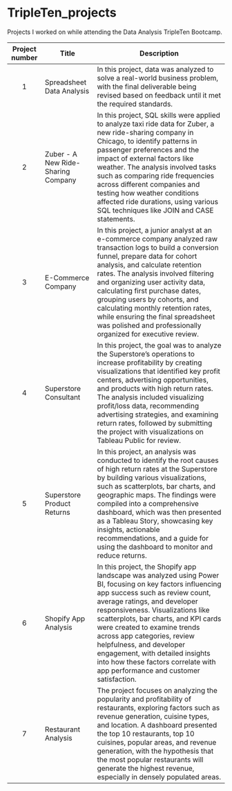 # TripleTen_projects
Projects I worked on while attending the Data Analysis TripleTen Bootcamp.


| Project number | Title | Description |
| :-----------: | ----------- |----------- |
| 1 | Spreadsheet Data Analysis| In this project, data was analyzed to solve a real-world business problem, with the final deliverable being revised based on feedback until it met the required standards. |
| 2 | Zuber - A New Ride-Sharing Company| In this project, SQL skills were applied to analyze taxi ride data for Zuber, a new ride-sharing company in Chicago, to identify patterns in passenger preferences and the impact of external factors like weather. The analysis involved tasks such as comparing ride frequencies across different companies and testing how weather conditions affected ride durations, using various SQL techniques like JOIN and CASE statements. |
| 3 | E-Commerce Company| In this project, a junior analyst at an e-commerce company analyzed raw transaction logs to build a conversion funnel, prepare data for cohort analysis, and calculate retention rates. The analysis involved filtering and organizing user activity data, calculating first purchase dates, grouping users by cohorts, and calculating monthly retention rates, while ensuring the final spreadsheet was polished and professionally organized for executive review. |
| 4 | Superstore Consultant| In this project, the goal was to analyze the Superstore’s operations to increase profitability by creating visualizations that identified key profit centers, advertising opportunities, and products with high return rates. The analysis included visualizing profit/loss data, recommending advertising strategies, and examining return rates, followed by submitting the project with visualizations on Tableau Public for review. |
| 5 | Superstore Product Returns | In this project, an analysis was conducted to identify the root causes of high return rates at the Superstore by building various visualizations, such as scatterplots, bar charts, and geographic maps. The findings were compiled into a comprehensive dashboard, which was then presented as a Tableau Story, showcasing key insights, actionable recommendations, and a guide for using the dashboard to monitor and reduce returns. |
| 6 | Shopify App Analysis| In this project, the Shopify app landscape was analyzed using Power BI, focusing on key factors influencing app success such as review count, average ratings, and developer responsiveness. Visualizations like scatterplots, bar charts, and KPI cards were created to examine trends across app categories, review helpfulness, and developer engagement, with detailed insights into how these factors correlate with app performance and customer satisfaction. |
| 7 | Restaurant Analysis| The project focuses on analyzing the popularity and profitability of restaurants, exploring factors such as revenue generation, cuisine types, and location. A dashboard presented the top 10 restaurants, top 10 cuisines, popular areas, and revenue generation, with the hypothesis that the most popular restaurants will generate the highest revenue, especially in densely populated areas.|
